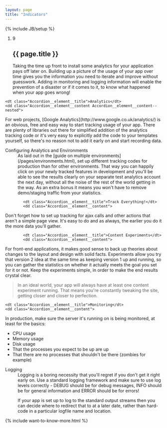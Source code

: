 ```yaml
---
layout: page
title: "Indicators"
---
```

{% include JB/setup %}

<ol class="Ordered-list--wide">
    <li>
        <div class="Ordered-list--context Ordered-list--manual-number">
            <span class="Ordered-list--number">9</span>
            <div>
                <h2 class="List-item__heading">{{ page.title }}</h2>
<div class="List-item__body" markdown="1">
Taking the time up front to install some analytics for your application pays off later on.  Building up a picture of the usage of your app over time gives you the information you need to iterate and improve without guesswork.  Adding in monitoring and logging information will enable the prevention of a disaster or if it comes to it, to know what happened when your app goes wrong!
</div>
            </div>
        </div>
    </li>
</ol>

<dl class="Accordion--top">

    <dt class="Accordion__element__title">Analytics</dt>
    <dd class="Accordion__element__content Accordion__element__content--nested">
<div markdown="1">
For web projects, [Google Analytics](http://www.google.co.uk/analytics/) is an obvious, free and easy way to start tracking usage of your app.  There are plenty of libraries out there for simplified addition of the analytics tracking code or it's very easy to explicitly add the code to your templates yourself, so there's no reason not to add it early on and start recording data.
</div>
        <dl class="Accordion--nested">
            <dt class="Accordion__element__title">Configuring Analytics and Environments</dt>
            <dd class="Accordion__element__content">
<div markdown="1">
As laid out in the [guide on multiple environments](/pages/environments.html), set up different tracking codes for production than for other environments.  That way you can happily click on your newly tracked features in development and you'll be able to see the results clearly on your separate test analytics account the next day, without all the noise of the rest of the world getting in the way.  As an extra bonus it means you won't have to remove demo/staging traffic from your statistics.
</div>
            </dd>

            <dt class="Accordion__element__title">Track Everything!</dt>
            <dd class="Accordion__element__content">
<div markdown="1">
Don't forget how to set up tracking for ajax calls and other actions that aren't a simple page view.  It's easy to do and as always, the earlier you do it the more data you'll gather.
</div>
            </dd>

            <dt class="Accordion__element__title">Content Experiments</dt>
            <dd class="Accordion__element__content">
<div markdown="1">
For front-end applications, it makes good sense to back up theories about changes to the layout and design with solid facts.  Experiments allow you try that version 2 idea at the same time as keeping version 1 up and running, so you can gather the statistics on whether it actually meets the goal you set for it or not.  Keep the experiments simple, in order to make the end results crystal clear.

> In an ideal world, your app will always have at least one content experiment running.  That means you're constantly tweaking the site, getting closer and closer to perfection.
</div>
            </dd>
        </dl>
    </dd>

    <dt class="Accordion__element__title">Monitoring</dt>
    <dd class="Accordion__element__content">
<div markdown="1">
In production, make sure the server it's running on is being monitored, at least for the basics:

* CPU usage
* Memory usage
* Disk usage
* That the processes you expect to be up are up
* That there are no processes that shouldn't be there (zombies for example)
</div>
    </dd>
    <dt class="Accordion__element__title">Logging</dt>
    <dd class="Accordion__element__content">
<div markdown="1">
Logging is a boring necessity that you'll regret if you don't get it right early on.  Use a standard logging framework and make sure to use log levels correctly - DEBUG should be for debug messages, INFO should be for general information and ERROR should be for errors!

If your app is set up to log to the standard output streams then you can decide where to redirect that to at a later date, rather than hard-code in a particular logfile name and location.
</div>
    </dd>
</dl>

{% include want-to-know-more.html %}
